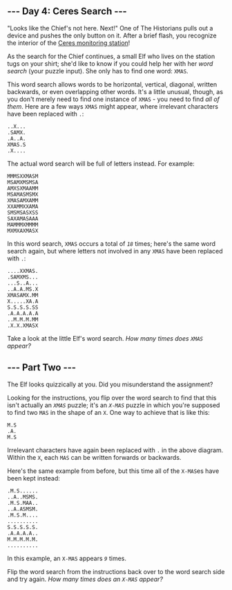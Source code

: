 <h2>--- Day 4: Ceres Search ---</h2><p>"Looks like the Chief's not here. Next!" One of The Historians pulls out a device and pushes the only button on it. After a brief flash, you recognize the interior of the <a href="/2019/day/10">Ceres monitoring station</a>!</p>
<p>As the search for the Chief continues, a small Elf who lives on the station tugs on your shirt; she'd like to know if you could help her with her <em>word search</em> (your puzzle input). She only has to find one word: <code>XMAS</code>.</p>
<p>This word search allows words to be horizontal, vertical, diagonal, written backwards, or even overlapping other words. It's a little unusual, though, as you don't merely need to find one instance of <code>XMAS</code> - you need to find <em>all of them</em>. Here are a few ways <code>XMAS</code> might appear, where irrelevant characters have been replaced with <code>.</code>:</p><p>
</p><pre><code>..X...
.SAMX.
.A..A.
XMAS.S
.X....
</code></pre>
<p>The actual word search will be full of letters instead. For example:</p>
<pre><code>MMMSXXMASM
MSAMXMSMSA
AMXSXMAAMM
MSAMASMSMX
XMASAMXAMM
XXAMMXXAMA
SMSMSASXSS
SAXAMASAAA
MAMMMXMMMM
MXMXAXMASX
</code></pre>
<p>In this word search, <code>XMAS</code> occurs a total of <code><em>18</em></code> times; here's the same word search again, but where letters not involved in any <code>XMAS</code> have been replaced with <code>.</code>:</p>
<pre><code>....XXMAS.
.SAMXMS...
...S..A...
..A.A.MS.X
XMASAMX.MM
X.....XA.A
S.S.S.S.SS
.A.A.A.A.A
..M.M.M.MM
.X.X.XMASX
</code></pre>
<p>Take a look at the little Elf's word search. <em>How many times does <code>XMAS</code> appear?</em></p>

<h2 id="part2">--- Part Two ---</h2><p>The Elf looks quizzically at you. Did you misunderstand the assignment?</p>
<p>Looking for the instructions, you flip over the word search to find that this isn't actually an <code><em>XMAS</em></code> puzzle; it's an <span title="This part originally involved searching for something else, but this joke was too dumb to pass up."><code><em>X-MAS</em></code></span> puzzle in which you're supposed to find two <code>MAS</code> in the shape of an <code>X</code>. One way to achieve that is like this:</p>
<pre><code>M.S
.A.
M.S
</code></pre>
<p>Irrelevant characters have again been replaced with <code>.</code> in the above diagram. Within the <code>X</code>, each <code>MAS</code> can be written forwards or backwards.</p>
<p>Here's the same example from before, but this time all of the <code>X-MAS</code>es have been kept instead:</p>
<pre><code>.M.S......
..A..MSMS.
.M.S.MAA..
..A.ASMSM.
.M.S.M....
..........
S.S.S.S.S.
.A.A.A.A..
M.M.M.M.M.
..........
</code></pre>
<p>In this example, an <code>X-MAS</code> appears <code><em>9</em></code> times.</p>
<p>Flip the word search from the instructions back over to the word search side and try again. <em>How many times does an <code>X-MAS</code> appear?</em></p>
